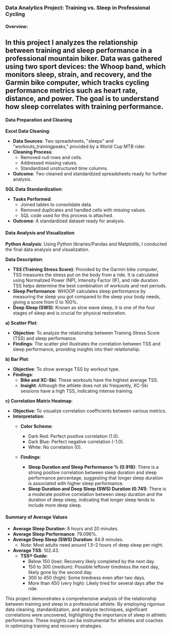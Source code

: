 ### Data Analytics Project: Training vs. Sleep in Professional Cycling

#### Overview:

In this project I analyzes the relationship between training and sleep performance in a professional mountain biker. Data was gathered using two sport devices: the Whoop band, which monitors sleep, strain, and recovery, and the Garmin bike computer, which tracks cycling performance metrics such as heart rate, distance, and power. The goal is to understand how sleep correlates with training performance.
-------------
#### Data Preparation and Cleaning

**Excel Data Cleaning**:
- **Data Sources**: Two spreadsheets, "sleeps" and "workouts_trainingpeaks," provided by a World Cup MTB rider.
- **Cleaning Process**: 
  - Removed null rows and cells.
  - Addressed missing values.
  - Standardized unstructured time columns.
- **Outcome**: Two cleaned and standardized spreadsheets ready for further analysis.

**SQL Data Standardization**:
- **Tasks Performed**:
  - Joined tables to consolidate data.
  - Removed duplicates and handled cells with missing values.
  - SQL code used for this process is attached.
- **Outcome**: A standardized dataset ready for analysis.

#### Data Analysis and Visualization

**Python Analysis**:
Using Python libraries/Pandas and Matplotlib, I conducted the final data analysis and visualization.

**Data Description**:
- **TSS (Training Stress Score)**: Provided by the Garmin bike computer, TSS measures the stress put on the body from a ride. It is calculated using Normalized Power (NP), Intensity Factor (IF), and ride duration. TSS helps determine the best combination of workouts and rest periods.
- **Sleep Performance**: WHOOP calculates sleep performance by measuring the sleep you got compared to the sleep your body needs, giving a score from 0 to 100%.
- **Deep Sleep (SWS)**: Known as slow wave sleep, it is one of the four stages of sleep and is crucial for physical restoration.

**a) Scatter Plot**:
- **Objective**: To analyze the relationship between Training Stress Score (TSS) and sleep performance.
- **Findings**: The scatter plot illustrates the correlation between TSS and sleep performance, providing insights into their relationship.

**b) Bar Plot**:
- **Objective**: To show average TSS by workout type.
- **Findings**:
  - **Bike and XC-Ski**: These workouts have the highest average TSS.
  - **Insight**: Although the athlete does not ski frequently, XC-Ski sessions have a high TSS, indicating intense training.

**c) Correlation Matrix Heatmap**:
- **Objective**: To visualize correlation coefficients between various metrics.
- **Interpretation**:
  - **Color Scheme**:
    - Dark Red: Perfect positive correlation (1.0).
    - Dark Blue: Perfect negative correlation (-1.0).
    - White: No correlation (0).
      
  - **Findings**:
    - **Sleep Duration and Sleep Performance % (0.918)**: There is a strong positive correlation between sleep duration and sleep performance percentage, suggesting that longer sleep duration is associated with higher sleep performance.
    - **Sleep Duration and Deep Sleep (SWS) Duration (0.741)**: There is a moderate positive correlation between sleep duration and the duration of deep sleep, indicating that longer sleep tends to include more deep sleep.

#### Summary of Average Values

- **Average Sleep Duration**: 8 hours and 20 minutes.
- **Average Sleep Performance**: 79.096%.
- **Average Deep Sleep (SWS) Duration**: 84.9 minutes.
  - *Note*: Most adults need around 1.5–2 hours of deep sleep per night.
- **Average TSS**: 102.43.
  - **TSS® Guide**:
    - Below 150 (low): Recovery likely completed by the next day.
    - 150 to 300 (medium): Possible leftover tiredness the next day, likely gone by the second day.
    - 300 to 450 (high): Some tiredness even after two days.
    - More than 450 (very high): Likely tired for several days after the ride.

This project demonstrates a comprehensive analysis of the relationship between training and sleep in a professional athlete. By employing rigorous data cleaning, standardization, and analysis techniques, significant correlations were uncovered, highlighting the importance of sleep in athletic performance. These insights can be instrumental for athletes and coaches in optimizing training and recovery strategies.
